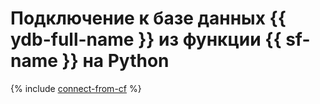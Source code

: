 # Подключение к базе данных {{ ydb-full-name }} из функции {{ sf-name }} на Python

{% include [connect-from-cf](../../_tutorials/serverless/connect-from-cf.md) %}